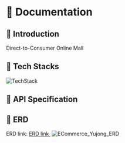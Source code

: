 # 📝 Documentation

## 📌 Introduction

Direct-to-Consumer Online Mall

## 📌 Tech Stacks

![TechStack](https://github.com/cracker321/ECommerce_Yujong/assets/98802354/6fc2e5c8-e74a-4048-aade-f8e6e4384475)

## 📌 API Specification

## 📌 ERD

ERD link: <a href =  "https://dbdiagram.io/d/65115beeffbf5169f06f100c" target="_blank">ERD link </a>
![ECommerce_Yujong_ERD](https://github.com/cracker321/ECommerce_Yujong/assets/98802354/90f81ff7-bfa1-4e54-bf84-1314b27c3f0d)
